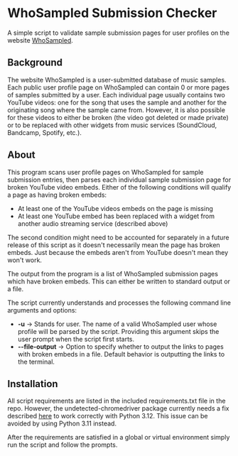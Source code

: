 # WhoSampled Submission Checker

A simple script to validate sample submission pages for user profiles 
on the website [WhoSampled](https://www.whosampled.com/).

## Background
The website WhoSampled is a user-submitted database of music samples. Each 
public user profile page on WhoSampled can contain 0 or more pages of samples 
submitted by a user. Each individual page usually contains two YouTube 
videos: one for the song that uses the sample and another for the originating 
song where the sample came from. However, it is also possible for these videos 
to either be broken (the video got deleted or made private) or to be replaced 
with other widgets from music services (SoundCloud, Bandcamp, Spotify, etc.).

## About
This program scans user profile pages on WhoSampled for sample submission 
entries, then parses each individual sample submission page for broken YouTube 
video embeds. Either of the following conditions will qualify a page as having 
broken embeds:

- At least one of the YouTube videos embeds on the page is missing
- At least one YouTube embed has been replaced with a widget from another audio 
streaming service (described above)

The second condition might need to be accounted for separately in a future 
release of this script as it doesn't necessarily mean the page has broken 
embeds. Just because the embeds aren't from YouTube doesn't mean they won't 
work.

The output from the program is a list of WhoSampled submission pages which have 
broken embeds. This can either be written to standard output or a file.

The script currently understands and processes the following command line 
arguments and options:

- **-u** -> Stands for user. The name of a valid WhoSampled user whose profile
will be parsed by the script. Providing this argument skips the user prompt
when the script first starts.
- **--file-output** -> Option to specify whether to output the links to pages 
with broken embeds in a file. Default behavior is outputting the links to the
terminal.

## Installation
All script requirements are listed in the included requirements.txt file in 
the repo. However, the undetected-chromedriver package currently needs a fix 
described [here](https://github.com/ultrafunkamsterdam/undetected-chromedriver/issues/955#issuecomment-2223076821) to work correctly with Python 3.12. This issue can be 
avoided by using Python 3.11 instead.

After the requirements are satisfied in a global or virtual environment simply 
run the script and follow the prompts.

